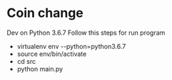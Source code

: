 # Coin change
Dev on Python 3.6.7
Follow this steps for run program 
- virtualenv env --python=python3.6.7
- source env/bin/activate
- cd src
- python main.py